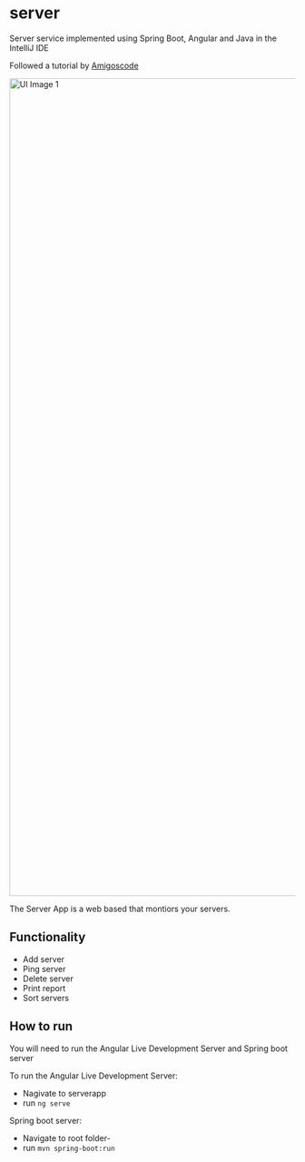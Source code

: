# server
Server service implemented using Spring Boot, Angular and Java in the IntelliJ IDE

Followed a tutorial by [Amigoscode](https://youtu.be/8ZPsZBcue50)

<img width="1440" alt="UI Image 1" src="https://user-images.githubusercontent.com/70677768/173446760-a77bfbb4-afc9-46db-af6e-143221400282.png">

The Server App is a web based that montiors your servers. 

## Functionality
- Add server
- Ping server
- Delete server
- Print report
- Sort servers

## How to run
You will need to run the Angular Live Development Server and Spring boot server

To run the Angular Live Development Server:
- Nagivate to serverapp
- run `ng serve`

Spring boot server:
- Navigate to root folder-
- run `mvn spring-boot:run`
